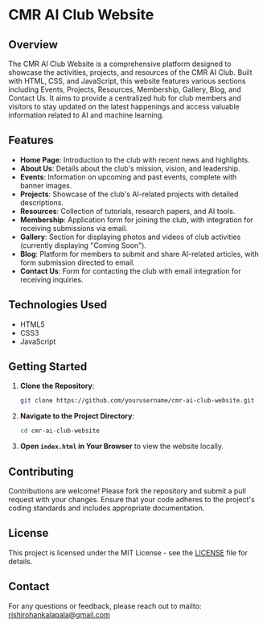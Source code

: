 

# CMR AI Club Website

## Overview

The CMR AI Club Website is a comprehensive platform designed to showcase the activities, projects, and resources of the CMR AI Club. Built with HTML, CSS, and JavaScript, this website features various sections including Events, Projects, Resources, Membership, Gallery, Blog, and Contact Us. It aims to provide a centralized hub for club members and visitors to stay updated on the latest happenings and access valuable information related to AI and machine learning.

## Features

- **Home Page**: Introduction to the club with recent news and highlights.
- **About Us**: Details about the club's mission, vision, and leadership.
- **Events**: Information on upcoming and past events, complete with banner images.
- **Projects**: Showcase of the club's AI-related projects with detailed descriptions.
- **Resources**: Collection of tutorials, research papers, and AI tools.
- **Membership**: Application form for joining the club, with integration for receiving submissions via email.
- **Gallery**: Section for displaying photos and videos of club activities (currently displaying "Coming Soon").
- **Blog**: Platform for members to submit and share AI-related articles, with form submission directed to email.
- **Contact Us**: Form for contacting the club with email integration for receiving inquiries.

## Technologies Used

- HTML5
- CSS3
- JavaScript

## Getting Started

1. **Clone the Repository**:
   ```bash
   git clone https://github.com/yourusername/cmr-ai-club-website.git
   ```
2. **Navigate to the Project Directory**:
   ```bash
   cd cmr-ai-club-website
   ```
3. **Open `index.html` in Your Browser** to view the website locally.

## Contributing

Contributions are welcome! Please fork the repository and submit a pull request with your changes. Ensure that your code adheres to the project's coding standards and includes appropriate documentation.

## License

This project is licensed under the MIT License - see the [LICENSE](LICENSE) file for details.

## Contact

For any questions or feedback, please reach out to mailto:  rishirohankalapala@gmail.com

